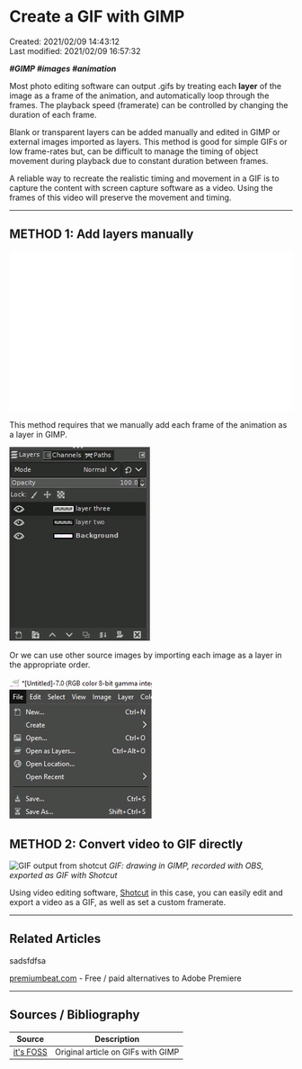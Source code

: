 <!--
! PENDING COMPLETION
! more usage, testing required

TODO add better media / gifs
TODO add more steps and details
 -->

# Create a GIF with GIMP

Created: 2021/02/09 14:43:12  
Last modified: 2021/02/09 16:57:32

***\#GIMP \#images \#animation***

Most photo editing software can output .gifs by treating each **layer** of the image as a frame of the animation, and automatically loop through the frames.  The playback speed (framerate) can be controlled by changing the duration of each frame.


Blank or transparent layers can be added manually and edited in GIMP or external images imported as layers. This method is good for simple GIFs or low frame-rates but, can be difficult to manage the timing of object movement during playback due to constant duration between frames. 

A reliable way to recreate the realistic timing and movement in a GIF is to capture the content with screen capture software as a video. Using the frames of this video will preserve the movement and timing.

---
## METHOD 1: Add layers manually

![GIMP GIF](../media/GIMPgifTitle.gif)

This method requires that we manually add each frame of the animation as a layer in GIMP.

![GIMP layer panel](../media/layer-panel-screenshot.gif)


Or we can use other source images by importing each image as a layer in the appropriate order.

![GIMP import as layer](../media/import-as-layer-screenshot.gif)
## METHOD 2: Convert video to GIF directly

![GIF output from shotcut](../media/shotcutGIMPgif.gif)
*GIF: drawing in GIMP, recorded with OBS, exported as GIF with Shotcut*
<!--! make smaller : 1000x200-->

Using video editing software, [Shotcut] in this case, you can easily edit and export a video as a GIF, as well as set a custom framerate.





<!-- ## Capture the content as a video

> A source video or video capture software is required for this step.  
> For this article I will be using this [video] at 1280 x 720.  
> Other free videos are available for download at [pixabay].  
> I would recommend [OBS-Studio] to record or stream your PC monitor - free and open source -->

---

## Related Articles

sadsfdfsa

[premiumbeat.com](https://www.premiumbeat.com/blog/alternatives-to-premiere-pro-free-paid/) - Free / paid alternatives to Adobe Premiere

---

## Sources / Bibliography

Source | Description
-|-
| [it's FOSS](https://itsfoss.com/make-gif-in-gimp/) | Original article on GIFs with GIMP


<!-- Links used in this article ------------------------------->
[OBS-Studio]: https://obsproject.com/ "Open Broadcast Software Studio"
[video]: https://pixabay.com/videos/ocean-sunset-sea-beach-coast-62249/
[pixabay]: https://pixabay.com/
[shotcut]: https://shotcut.org/features/